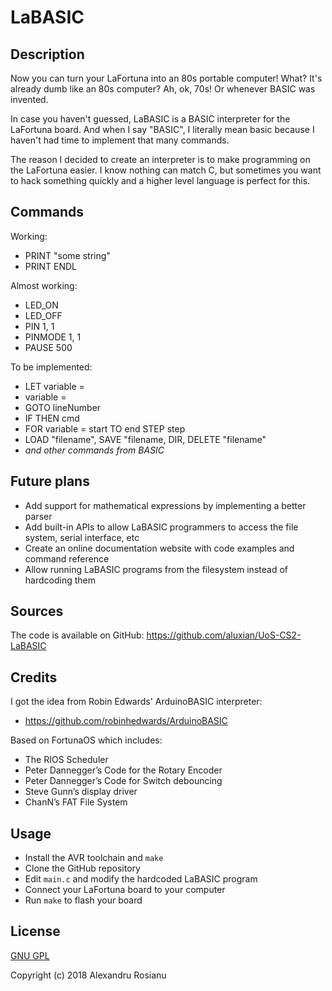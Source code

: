# LaBASIC

## Description

Now you can turn your LaFortuna into an 80s portable computer! What? It's already dumb like an 80s computer? Ah, ok, 70s! Or whenever BASIC was invented.

In case you haven't guessed, LaBASIC is a BASIC interpreter for the LaFortuna board. And when I say "BASIC", I literally mean basic because I haven't had time to implement that many commands.

The reason I decided to create an interpreter is to make programming on the LaFortuna easier. I know nothing can match C, but sometimes you want to hack something quickly and a higher level language is perfect for this.

## Commands

Working:

* PRINT "some string"
* PRINT ENDL

Almost working:

* LED_ON
* LED_OFF
* PIN 1, 1
* PINMODE 1, 1
* PAUSE 500

To be implemented:

* LET variable = <expr>
* variable = <expr>
* GOTO lineNumber
* IF <expr> THEN cmd
* FOR variable = start TO end STEP step
* LOAD "filename", SAVE "filename, DIR, DELETE "filename" 
* *and other commands from BASIC*

## Future plans

* Add support for mathematical expressions by implementing a better parser
* Add built-in APIs to allow LaBASIC programmers to access the file system, serial interface, etc
* Create an online documentation website with code examples and command reference
* Allow running LaBASIC programs from the filesystem instead of hardcoding them

## Sources

The code is available on GitHub: https://github.com/aluxian/UoS-CS2-LaBASIC

## Credits

I got the idea from Robin Edwards' ArduinoBASIC interpreter:

* https://github.com/robinhedwards/ArduinoBASIC

Based on FortunaOS which includes:

* The RIOS Scheduler
* Peter Dannegger’s Code for the Rotary Encoder
* Peter Dannegger’s Code for Switch debouncing
* Steve Gunn’s display driver
* ChanN’s FAT File System

## Usage

* Install the AVR toolchain and `make`
* Clone the GitHub repository
* Edit `main.c` and modify the hardcoded LaBASIC program
* Connect your LaFortuna board to your computer
* Run `make` to flash your board

## License

[GNU GPL](LICENSE)

Copyright (c) 2018 Alexandru Rosianu
